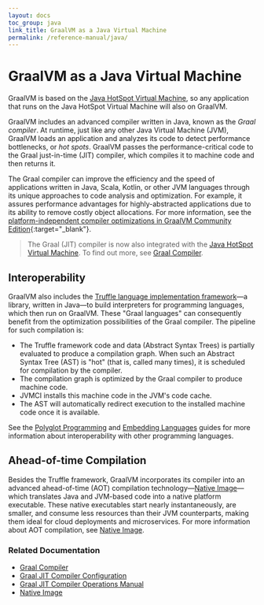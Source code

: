 ```yaml
---
layout: docs
toc_group: java
link_title: GraalVM as a Java Virtual Machine
permalink: /reference-manual/java/
---
```


# GraalVM as a Java Virtual Machine

GraalVM is based on the [Java HotSpot Virtual Machine](https://docs.oracle.com/en/java/javase/22/vm/java-virtual-machine-technology-overview.html), so any application that runs on the Java HotSpot Virtual Machine will also on GraalVM.

GraalVM includes an advanced compiler written in Java, known as the _Graal compiler_.
At runtime, just like any other Java Virtual Machine (JVM), GraalVM loads an application and analyzes its code to detect performance bottlenecks, or _hot spots_. 
GraalVM passes the performance-critical code to the Graal just-in-time (JIT) compiler, which compiles it to machine code and then returns it.

The Graal compiler can improve the efficiency and the speed of applications written in Java, Scala, Kotlin, or other JVM languages through its unique approaches to code analysis and optimization.
For example, it assures performance advantages for highly-abstracted applications due to its ability to remove costly object allocations.
For more information, see the [platform-independent compiler optimizations in GraalVM Community Edition](https://github.com/oracle/graal/blob/master/compiler/src/jdk.graal.compiler/src/jdk/graal/compiler/core/phases/CEOptimization.java){:target="_blank"}.

> The Graal (JIT) compiler is now also integrated with the [Java HotSpot Virtual Machine](https://docs.oracle.com/en/java/javase/22/vm/java-virtual-machine-technology-overview.html). 
To find out more, see [Graal Compiler](compiler.md).

## Interoperability

GraalVM also includes the [Truffle language implementation framework](../../../truffle/docs/README.md)&mdash;a library, written in Java&mdash;to build interpreters for programming languages, which then run on GraalVM.
These "Graal languages" can consequently benefit from the optimization possibilities of the Graal compiler.
The pipeline for such compilation is:

* The Truffle framework code and data (Abstract Syntax Trees) is partially evaluated to produce a compilation graph. When such an Abstract Syntax Tree (AST) is "hot" (that is, called many times), it is scheduled for compilation by the compiler.
* The compilation graph is optimized by the Graal compiler to produce machine code.
* JVMCI installs this machine code in the JVM's code cache.
* The AST will automatically redirect execution to the installed machine code once it is available.

See the [Polyglot Programming](../polyglot-programming.md) and [Embedding Languages](../embedding/embed-languages.md) guides for more information about interoperability with other programming languages.

## Ahead-of-time Compilation

Besides the Truffle framework, GraalVM incorporates its compiler into an advanced ahead-of-time (AOT) compilation technology&mdash;[Native Image](../native-image/README.md)&mdash;which translates Java and JVM-based code into a native platform executable.
These native executables start nearly instantaneously, are smaller, and consume less resources than their JVM counterparts, making them ideal for cloud deployments and microservices.
For more information about AOT compilation, see [Native Image](../native-image/README.md).

### Related Documentation

- [Graal Compiler](compiler.md)
- [Graal JIT Compiler Configuration](Options.md)
- [Graal JIT Compiler Operations Manual](Operations.md)
- [Native Image](../native-image/README.md)
